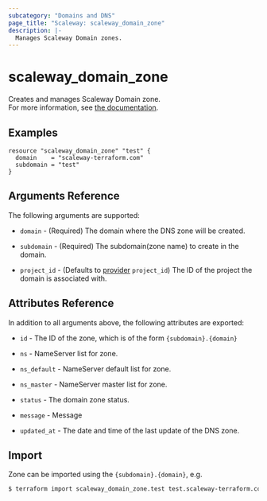 ```yaml
---
subcategory: "Domains and DNS"
page_title: "Scaleway: scaleway_domain_zone"
description: |-
  Manages Scaleway Domain zones.
---
```


# scaleway_domain_zone

Creates and manages Scaleway Domain zone.  
For more information, see [the documentation](https://www.scaleway.com/en/docs/network/domains-and-dns/how-to/configure-dns-zones/).

## Examples


```hcl
resource "scaleway_domain_zone" "test" {
  domain    = "scaleway-terraform.com"
  subdomain = "test"
}
```

## Arguments Reference

The following arguments are supported:

- `domain` - (Required) The domain where the DNS zone will be created.

- `subdomain` - (Required) The subdomain(zone name) to create in the domain.

- `project_id` - (Defaults to [provider](../index.md#project_id) `project_id`) The ID of the project the domain is associated with.


## Attributes Reference

In addition to all arguments above, the following attributes are exported:

- `id` - The ID of the zone, which is of the form `{subdomain}.{domain}`

- `ns` - NameServer list for zone.

- `ns_default` - NameServer default list for zone.

- `ns_master` - NameServer master list for zone.

- `status` - The domain zone status.

- `message` - Message

- `updated_at` - The date and time of the last update of the DNS zone.

## Import

Zone can be imported using the `{subdomain}.{domain}`, e.g.

```bash
$ terraform import scaleway_domain_zone.test test.scaleway-terraform.com
```
